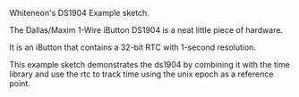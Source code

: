 Whiteneon's DS1904 Example sketch.

The Dallas/Maxim 1-Wire iButton DS1904 is a neat little piece of hardware.

It is an iButton that contains a 32-bit RTC with 1-second resolution.

This example sketch demonstrates the ds1904 by combining it with the time library and use the rtc to track time using the unix epoch as a reference point.
